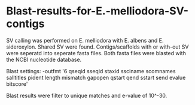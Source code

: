 # Blast-results-for-E.-melliodora-SV-contigs
SV calling was performed on E. melliodora with E. albens and E. sideroxylon.
Shared SV were found.
Contigs/scaffolds with or with-out SV were seperatd into seperate fasta files.
Both fasta files were blasted with the NCBI nucleotide database.

Blast settings: -outfmt '6 qseqid sseqid staxid ssciname scomnames salltitles pident length mismatch gapopen qstart qend sstart send evalue bitscore'

Blast results were filter to unique matches and e-value of 10^-30.

